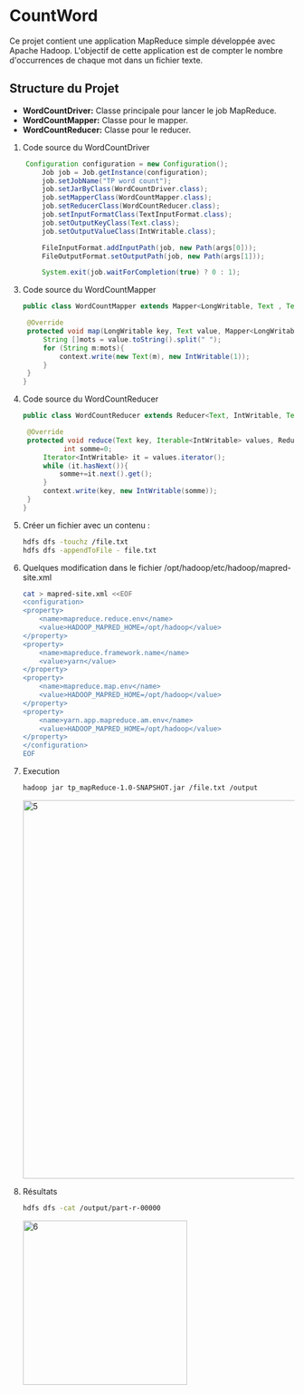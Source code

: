 # CountWord

Ce projet contient une application MapReduce simple développée avec Apache Hadoop. L'objectif de cette application est de compter le nombre d'occurrences de chaque mot dans un fichier texte.

## Structure du Projet
- **WordCountDriver:** Classe principale pour lancer le job MapReduce.
- **WordCountMapper:** Classe pour le mapper.
- **WordCountReducer:** Classe pour le reducer.

1. Code source du WordCountDriver
```java
    Configuration configuration = new Configuration();
        Job job = Job.getInstance(configuration);
        job.setJobName("TP word count");
        job.setJarByClass(WordCountDriver.class);
        job.setMapperClass(WordCountMapper.class);
        job.setReducerClass(WordCountReducer.class);
        job.setInputFormatClass(TextInputFormat.class);
        job.setOutputKeyClass(Text.class);
        job.setOutputValueClass(IntWritable.class);

        FileInputFormat.addInputPath(job, new Path(args[0]));
        FileOutputFormat.setOutputPath(job, new Path(args[1]));

        System.exit(job.waitForCompletion(true) ? 0 : 1);
```
   
3. Code source du WordCountMapper
   ```java
   public class WordCountMapper extends Mapper<LongWritable, Text , Text, IntWritable> {

    @Override
    protected void map(LongWritable key, Text value, Mapper<LongWritable, Text , Text, IntWritable>.Context context) throws IOException, InterruptedException {
        String []mots = value.toString().split(" ");
        for (String m:mots){
            context.write(new Text(m), new IntWritable(1));
        }
    }
   }


4. Code source du WordCountReducer
   ```java
   public class WordCountReducer extends Reducer<Text, IntWritable, Text, IntWritable> {

    @Override
    protected void reduce(Text key, Iterable<IntWritable> values, Reducer<Text, IntWritable, Text, IntWritable>.Context context) throws IOException, InterruptedException {
             int somme=0;
        Iterator<IntWritable> it = values.iterator();
        while (it.hasNext()){
            somme+=it.next().get();
        }
        context.write(key, new IntWritable(somme));
    }
   }

5. Créer un fichier avec un contenu :

   ```bash
   hdfs dfs -touchz /file.txt
   hdfs dfs -appendToFile - file.txt
   ```


6. Quelques modification dans le fichier /opt/hadoop/etc/hadoop/mapred-site.xml
    ```bash
   cat > mapred-site.xml <<EOF
    <configuration>
    <property>
        <name>mapreduce.reduce.env</name>
        <value>HADOOP_MAPRED_HOME=/opt/hadoop</value>
    </property>
    <property>
        <name>mapreduce.framework.name</name>
        <value>yarn</value>
    </property>
    <property>
        <name>mapreduce.map.env</name>
        <value>HADOOP_MAPRED_HOME=/opt/hadoop</value>
    </property>
    <property>
        <name>yarn.app.mapreduce.am.env</name>
        <value>HADOOP_MAPRED_HOME=/opt/hadoop</value>
    </property>
   </configuration>
   EOF 


8. Execution
   ```bash
   hadoop jar tp_mapReduce-1.0-SNAPSHOT.jar /file.txt /output
   ```
   <img width="668" alt="5" src="https://github.com/RachidaTanassat/TP-Big-Data/assets/85264433/6aa2365a-677f-4fec-90e0-9391cb57e18d">
9. Résultats
   ```bash
   hdfs dfs -cat /output/part-r-00000
   ```
   <img width="290" alt="6" src="https://github.com/RachidaTanassat/TP-Big-Data/assets/85264433/f195b776-41f8-418a-90a8-f22204c8a3a4">

   
